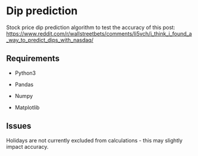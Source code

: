 # Dip prediction 
 Stock price dip prediction algorithm to test the accuracy of this post: https://www.reddit.com/r/wallstreetbets/comments/li5vch/i_think_i_found_a_way_to_predict_dips_with_nasdaq/

## Requirements
- Python3

- Pandas

- Numpy

- Matplotlib

## Issues
Holidays are not currently excluded from calculations - this may slightly impact accuracy.
